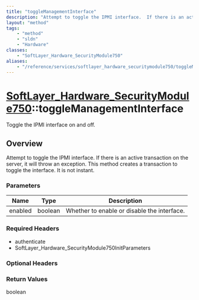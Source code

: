 ```yaml
---
title: "toggleManagementInterface"
description: "Attempt to toggle the IPMI interface.  If there is an active transaction on the server, it will throw an exception. This... "
layout: "method"
tags:
    - "method"
    - "sldn"
    - "Hardware"
classes:
    - "SoftLayer_Hardware_SecurityModule750"
aliases:
    - "/reference/services/softlayer_hardware_securitymodule750/toggleManagementInterface"
---
```

# [SoftLayer_Hardware_SecurityModule750](/reference/services/SoftLayer_Hardware_SecurityModule750)::toggleManagementInterface

Toggle the IPMI interface on and off.


## Overview 
Attempt to toggle the IPMI interface.  If there is an active transaction on the server, it will throw an exception. This method creates a transaction to toggle the interface.  It is not instant. 

### Parameters 
|Name | Type | Description |
| --- | --- | --- |
|enabled| boolean| Whether to enable or disable the interface.|


### Required Headers
* authenticate
* SoftLayer_Hardware_SecurityModule750InitParameters

### Optional Headers

### Return Values
boolean

